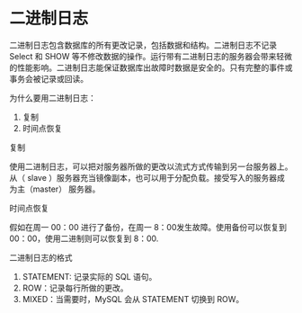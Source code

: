 # 二进制日志

二进制日志包含数据库的所有更改记录，包括数据和结构。二进制日志不记录 Select 和 SHOW 等不修改数据的操作。运行带有二进制日志的服务器会带来轻微的性能影响。二进制日志能保证数据库出故障时数据是安全的。只有完整的事件或事务会被记录或回读。

为什么要用二进制日志：

1. 复制
2. 时间点恢复

复制

使用二进制日志，可以把对服务器所做的更改以流式方式传输到另一台服务器上。从（ slave ）服务器充当镜像副本，也可以用于分配负载。接受写入的服务器成为主（master） 服务器。

时间点恢复

假如在周一 00：00 进行了备份，在周一 8：00发生故障。使用备份可以恢复到 00：00，使用二进制则可以恢复到 8：00.

二进制日志的格式

1. STATEMENT: 记录实际的 SQL 语句。
2. ROW：记录每行所做的更改。
3. MIXED：当需要时，MySQL 会从 STATEMENT 切换到 ROW。

